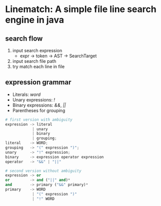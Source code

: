 # Linematch: A simple file line search engine in java

## search flow

1. input search expression
    + expr -> token -> AST -> SearchTarget
2. input search file path
3. try match each line in file

## expression grammar

+ Literals: *word*
+ Unary expressions: *!*
+ Binary expressions: *&&*, *||*
+ Parentheses for grouping

```python
# first version with ambiguity
expression -> literal
            | unary
            | binary
            | grouping;
literal    -> WORD;
grouping   -> "(" expression ")";
unary      -> "!" expression;
binary     -> expression operator expression
operator   -> "&&" | "||"

# second version without ambiguity
expression -> or
or         -> and ("||" and)*
and        -> primary ("&&" primary)*
primary    -> WORD
            | "(" expression ")"
            | "!" WORD
```
